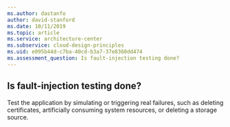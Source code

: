 ```yaml
---
ms.author: dastanfo
author: david-stanford
ms.date: 10/11/2019
ms.topic: article
ms.service: architecture-center
ms.subservice: cloud-design-principles
ms.uid: e095b44d-c7ba-40cd-b3a7-37e8360dd474
ms.assessment_question: Is fault-injection testing done?
---
```

## Is fault-injection testing done?


Test the application by simulating or triggering real failures, such as deleting certificates, artificially consuming system resources, or deleting a storage source.